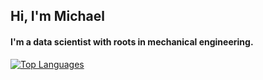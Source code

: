 ## Hi, I'm Michael
#### I'm a data scientist with roots in mechanical engineering.
[![Top Languages](https://github-readme-stats.vercel.app/api/top-langs/?username=maelkom)](https://github.com/maelkom/github-readme-stats)
